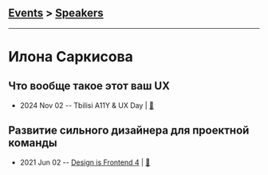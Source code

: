 ## [Events](../README.md) > [Speakers](../speakers.md)
---

# Илона Саркисова

## Что вообще такое этот ваш UX
- 2024 Nov 02 -- Tbilisi A11Y &amp; UX Day  | [:notebook:](https://www.figma.com/proto/oKCSJK2wLRj0sPmGqzRjRA/Decks?page-id=1289%3A121&node-id=1289-122&scaling=scale-down-width&content-scaling=fixed&t=ayjbhNiupwdVPazx-1)  
## Развитие сильного дизайнера для проектной команды
- 2021 Jun 02 -- [Design is Frontend 4](https://youtu.be/Nw291qtlexg)  | [:notebook:](https://drive.google.com/file/d/1Vpe2nPdQxxqJEZADQvFZwlUosG51FWak/view)  
